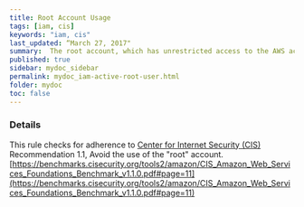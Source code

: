 ```yaml
---
title: Root Account Usage
tags: [iam, cis]
keywords: "iam, cis"
last_updated: “March 27, 2017"
summary:  The root account, which has unrestricted access to the AWS account, is being used
published: true
sidebar: mydoc_sidebar
permalink: mydoc_iam-active-root-user.html
folder: mydoc
toc: false
---
```


### Details  
This rule checks for adherence to [Center for Internet Security (CIS)](https://www.cisecurity.org/) Recommendation 1.1, Avoid the use of the "root" account. [https://benchmarks.cisecurity.org/tools2/amazon/CIS_Amazon_Web_Services_Foundations_Benchmark_v1.1.0.pdf#page=11](https://benchmarks.cisecurity.org/tools2/amazon/CIS_Amazon_Web_Services_Foundations_Benchmark_v1.1.0.pdf#page=11) 
